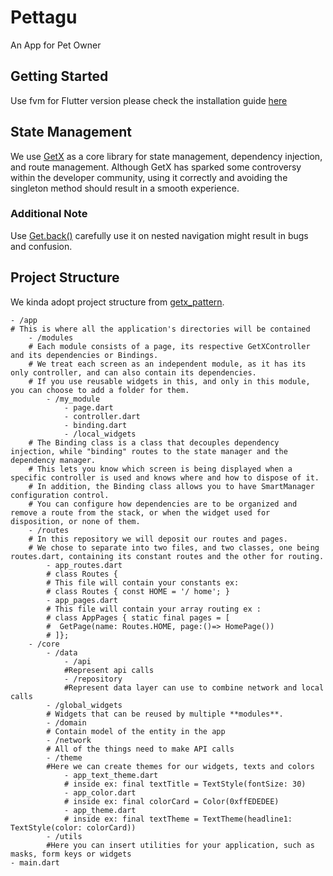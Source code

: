 # Pettagu

An App for Pet Owner

## Getting Started
Use fvm for Flutter version please check the installation guide [here](https://fvm.app/documentation/getting-started/installation)

## State Management
We use [GetX](https://github.com/jonataslaw/getx) as a core library for state management, dependency injection, and route management. 
Although GetX has sparked some controversy within the developer community, using it correctly and avoiding the singleton method should result in a smooth experience.

### Additional Note 
Use [Get.back()](https://pub.dev/packages/get) carefully use it on nested navigation might result in bugs and confusion.

## Project Structure
We kinda adopt project structure from [getx_pattern](https://github.com/kauemurakami/getx_pattern).

```
- /app  
# This is where all the application's directories will be contained  
    - /modules
    # Each module consists of a page, its respective GetXController and its dependencies or Bindings.
    # We treat each screen as an independent module, as it has its only controller, and can also contain its dependencies.
    # If you use reusable widgets in this, and only in this module, you can choose to add a folder for them.
        - /my_module
            - page.dart
            - controller.dart
            - binding.dart
            - /local_widgets
    # The Binding class is a class that decouples dependency injection, while "binding" routes to the state manager and the dependency manager.
    # This lets you know which screen is being displayed when a specific controller is used and knows where and how to dispose of it.
    # In addition, the Binding class allows you to have SmartManager configuration control.
    # You can configure how dependencies are to be organized and remove a route from the stack, or when the widget used for disposition, or none of them.
    - /routes
    # In this repository we will deposit our routes and pages.  
    # We chose to separate into two files, and two classes, one being routes.dart, containing its constant routes and the other for routing.  
        - app_routes.dart
        # class Routes {
        # This file will contain your constants ex:  
        # class Routes { const HOME = '/ home'; }  
        - app_pages.dart
        # This file will contain your array routing ex :  
        # class AppPages { static final pages = [  
        #  GetPage(name: Routes.HOME, page:()=> HomePage()) 
        # ]};  
    - /core
        - /data
            - /api
            #Represent api calls
            - /repository
            #Represent data layer can use to combine network and local calls
        - /global_widgets 
        # Widgets that can be reused by multiple **modules**.
        - /domain
        # Contain model of the entity in the app 
        - /network
        # All of the things need to make API calls 
        - /theme
        #Here we can create themes for our widgets, texts and colors
            - app_text_theme.dart  
            # inside ex: final textTitle = TextStyle(fontSize: 30)  
            - app_color.dart  
            # inside ex: final colorCard = Color(0xffEDEDEE)  
            - app_theme.dart  
            # inside ex: final textTheme = TextTheme(headline1: TextStyle(color: colorCard))  
        - /utils
        #Here you can insert utilities for your application, such as masks, form keys or widgets
- main.dart
```